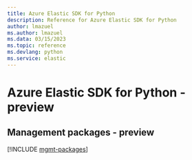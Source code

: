 ```yaml
---
title: Azure Elastic SDK for Python
description: Reference for Azure Elastic SDK for Python
author: lmazuel
ms.author: lmazuel
ms.data: 03/15/2023
ms.topic: reference
ms.devlang: python
ms.service: elastic
---
```

# Azure Elastic SDK for Python - preview

## Management packages - preview
[!INCLUDE [mgmt-packages](elastic-mgmt-index.md)]